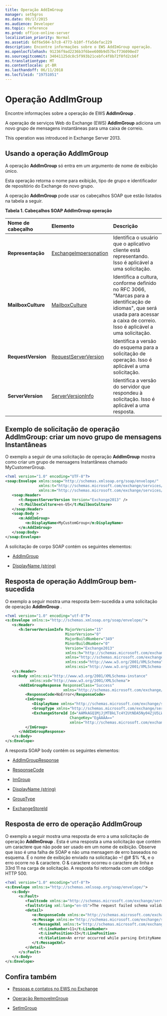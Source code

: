 ```yaml
---
title: Operação AddImGroup
manager: sethgros
ms.date: 09/17/2015
ms.audience: Developer
ms.topic: reference
ms.prod: office-online-server
localization_priority: Normal
ms.assetid: 6df6e504-b7c8-4773-b10f-ffa5defac229
description: Encontre informações sobre o EWS AddImGroup operação.
ms.openlocfilehash: 91236f9ad2236b3f6bee600b9d57bcf736090ed7
ms.sourcegitcommit: 34041125dc8c5f993b21cebfc4f8b72f0fd2cb6f
ms.translationtype: MT
ms.contentlocale: pt-BR
ms.lasthandoff: 06/11/2018
ms.locfileid: "19751051"
---
```

# <a name="addimgroup-operation"></a>Operação AddImGroup

Encontre informações sobre a operação de EWS **AddImGroup** . 
  
A operação de serviços Web do Exchange (EWS) **AddImGroup** adiciona um novo grupo de mensagens instantâneas para uma caixa de correio. 
  
This operation was introduced in Exchange Server 2013.
  
## <a name="using-the-addimgroup-operation"></a>Usando a operação AddImGroup

A operação **AddImGroup** só entra em um argumento de nome de exibição único. 
  
Esta operação retorna o nome para exibição, tipo de grupo e identificador de repositório do Exchange do novo grupo.
  
A operação **AddImGroup** pode usar os cabeçalhos SOAP que estão listados na tabela a seguir. 
  
**Tabela 1. Cabeçalhos SOAP AddImGroup operação**

|**Nome de cabeçalho**|**Elemento**|**Descrição**|
|:-----|:-----|:-----|
|**Representação** <br/> |[ExchangeImpersonation](exchangeimpersonation.md) <br/> |Identifica o usuário que o aplicativo cliente está representando. Isso é aplicável a uma solicitação.  <br/> |
|**MailboxCulture** <br/> |[MailboxCulture](mailboxculture.md) <br/> |Identifica a cultura, conforme definido no RFC 3066, "Marcas para a identificação de idiomas", que será usada para acessar a caixa de correio. Isso é aplicável a uma solicitação.  <br/> |
|**RequestVersion** <br/> |[RequestServerVersion](requestserverversion.md) <br/> |Identifica a versão do esquema para a solicitação de operação. Isso é aplicável a uma solicitação.  <br/> |
|**ServerVersion** <br/> |[ServerVersionInfo](serverversioninfo.md) <br/> |Identifica a versão do servidor que respondeu à solicitação. Isso é aplicável a uma resposta.  <br/> |
   
## <a name="addimgroup-operation-request-example-create-a-new-im-group"></a>Exemplo de solicitação de operação AddImGroup: criar um novo grupo de mensagens Instantâneas

O exemplo a seguir de uma solicitação de operação **AddImGroup** mostra como criar um grupo de mensagens Instantâneas chamado MyCustomerGroup. 
  
```XML
<?xml version="1.0" encoding="UTF-8"?>
<soap:Envelope xmlns:soap="http://schemas.xmlsoap.org/soap/envelope/"
               xmlns:t="http://schemas.microsoft.com/exchange/services/2006/types"
               xmlns:m="http://schemas.microsoft.com/exchange/services/2006/messages">
   <soap:Header>
      <t:RequestServerVersion Version="Exchange2013" />
      <t:MailboxCulture>en-US</t:MailboxCulture>
   </soap:Header>
   <soap:Body >
      <m:AddImGroup>
         <m:DisplayName>MyCustomGroup</m:DisplayName>
      </m:AddImGroup>
   </soap:Body>
</soap:Envelope>
```

A solicitação de corpo SOAP contém os seguintes elementos:
  
- [AddImGroup](addimgroup.md)
    
- [DisplayName (string)](displayname-string.md)
    
## <a name="successful-addimgroup-operation-response"></a>Resposta de operação AddImGroup bem-sucedida

O exemplo a seguir mostra uma resposta bem-sucedida a uma solicitação de operação **AddImGroup** . 
  
```XML
<?xml version="1.0" encoding="utf-8"?>
<s:Envelope xmlns:s="http://schemas.xmlsoap.org/soap/envelope/">
   <s:Header>
      <h:ServerVersionInfo MajorVersion="15"
                           MinorVersion="0"
                           MajorBuildNumber="349"
                           MinorBuildNumber="0"
                           Version="Exchange2013"
                           xmlns:h="http://schemas.microsoft.com/exchange/services/2006/types"
                           xmlns="http://schemas.microsoft.com/exchange/services/2006/types"
                           xmlns:xsd="http://www.w3.org/2001/XMLSchema"
                           xmlns:xsi="http://www.w3.org/2001/XMLSchema-instance"/>
   </s:Header>
   <s:Body xmlns:xsi="http://www.w3.org/2001/XMLSchema-instance"
           xmlns:xsd="http://www.w3.org/2001/XMLSchema">
      <AddImGroupResponse ResponseClass="Success"
                          xmlns="http://schemas.microsoft.com/exchange/services/2006/messages">
         <ResponseCode>NoError</ResponseCode>
         <ImGroup>
            <DisplayName xmlns="http://schemas.microsoft.com/exchange/services/2006/types">MyCustomGroup</DisplayName>
            <GroupType xmlns="http://schemas.microsoft.com/exchange/services/2006/types">IPM.DistList.MOC.UserGroup</GroupType>
            <ExchangeStoreId Id="AAMkAGQ1MjJjMTBkLTc4Y2UtNDA5Ny04ZjU5LWI3MAAA="
                             ChangeKey="EgAAAA=="
                             xmlns="http://schemas.microsoft.com/exchange/services/2006/types"/>
         </ImGroup>
      </AddImGroupResponse>
   </s:Body>
</s:Envelope>
```

A resposta SOAP body contém os seguintes elementos:
  
- [AddImGroupResponse](addimgroupresponse.md)
    
- [ResponseCode](responsecode.md)
    
- [ImGroup](imgroup.md)
    
- [DisplayName (string)](displayname-string.md)
    
- [GroupType](grouptype.md)
    
- [ExchangeStoreId](exchangestoreid.md)
    
## <a name="addimgroup-operation-error-response"></a>Resposta de erro de operação AddImGroup

O exemplo a seguir mostra uma resposta de erro a uma solicitação de operação **AddImGroup** . Esta é uma resposta a uma solicitação que contém um caractere que não pode ser usado em um nome de exibição. Observe que isso é uma falha de SOAP e não uma mensagem de erro baseados no esquema. É o nome de exibição enviado na solicitação ~! @# $% ^&amp;, e o erro ocorre no &amp; caractere. O &amp; caractere ocorreu o caractere de linha e 33rd 11 na carga de solicitação. A resposta foi retornada com um código HTTP 500. 
  
```XML
<?xml version="1.0" encoding="utf-8"?>
<s:Envelope xmlns:s="http://schemas.xmlsoap.org/soap/envelope/">
   <s:Body>
      <s:Fault>
         <faultcode xmlns:a="http://schemas.microsoft.com/exchange/services/2006/types">a:ErrorSchemaValidation</faultcode>
         <faultstring xml:lang="en-US">The request failed schema validation: An error occurred while parsing EntityName. Line 11, position 33.</faultstring>
         <detail>
            <e:ResponseCode xmlns:e="http://schemas.microsoft.com/exchange/services/2006/errors">ErrorSchemaValidation</e:ResponseCode>
            <e:Message xmlns:e="http://schemas.microsoft.com/exchange/services/2006/errors">The request failed schema validation.</e:Message>
            <t:MessageXml xmlns:t="http://schemas.microsoft.com/exchange/services/2006/types">
               <t:LineNumber>11</t:LineNumber>
               <t:LinePosition>33</t:LinePosition>
               <t:Violation>An error occurred while parsing EntityName. Line 11, position 33.</t:Violation>
            </t:MessageXml>
         </detail>
      </s:Fault>
   </s:Body>
</s:Envelope>
```

## <a name="see-also"></a>Confira também

- [Pessoas e contatos no EWS no Exchange](http://msdn.microsoft.com/library/043c33be-a0d1-4bad-a840-85715eda4813%28Office.15%29.aspx)
    
- [Operação RemoveImGroup](removeimgroup-operation.md)
    
- [SetImGroup](setimgroup.md)
    

